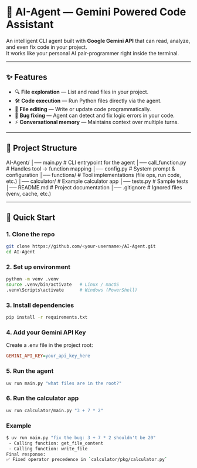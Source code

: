# 🤖 AI-Agent — Gemini Powered Code Assistant

An intelligent CLI agent built with **Google Gemini API** that can read, analyze, and even fix code in your project.  
It works like your personal AI pair-programmer right inside the terminal.  

---

## ✨ Features
- 🔍 **File exploration** — List and read files in your project.  
- 🛠️ **Code execution** — Run Python files directly via the agent.  
- 📝 **File editing** — Write or update code programmatically.  
- 🧠 **Bug fixing** — Agent can detect and fix logic errors in your code.  
- ⚡ **Conversational memory** — Maintains context over multiple turns.  

---

## 📂 Project Structure
AI-Agent/
│── main.py # CLI entrypoint for the agent
│── call_function.py # Handles tool → function mapping
│── config.py # System prompt & configuration
│── functions/ # Tool implementations (file ops, run code, etc.)
│── calculator/ # Example calculator app
│── tests.py # Sample tests
│── README.md # Project documentation
│── .gitignore # Ignored files (venv, cache, etc.)


---

## 🚀 Quick Start

### 1. Clone the repo
```bash
git clone https://github.com/<your-username>/AI-Agent.git
cd AI-Agent
```

### 2. Set up environment
```bash
python -m venv .venv
source .venv/bin/activate   # Linux / macOS
.venv\Scripts\activate      # Windows (PowerShell)
```

### 3. Install dependencies
```bash
pip install -r requirements.txt
```

### 4. Add your Gemini API Key
Create a .env file in the project root:
```ini
GEMINI_API_KEY=your_api_key_here
```

### 5. Run the agent
```bash
uv run main.py "what files are in the root?"
```

### 6. Run the calculator app
```bash
uv run calculator/main.py "3 + 7 * 2"
```

### Example
```bash
$ uv run main.py "fix the bug: 3 + 7 * 2 shouldn't be 20"
 - Calling function: get_file_content
 - Calling function: write_file
Final response:
✅ Fixed operator precedence in `calculator/pkg/calculator.py`
```
